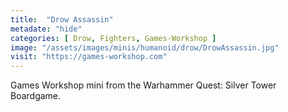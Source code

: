 ```yaml
---
title:  "Drow Assassin"
metadate: "hide"
categories: [ Drow, Fighters, Games-Workshop ]
image: "/assets/images/minis/humanoid/drow/DrowAssassin.jpg"
visit: "https://games-workshop.com"
---
```

Games Workshop mini from the Warhammer Quest: Silver Tower Boardgame.
